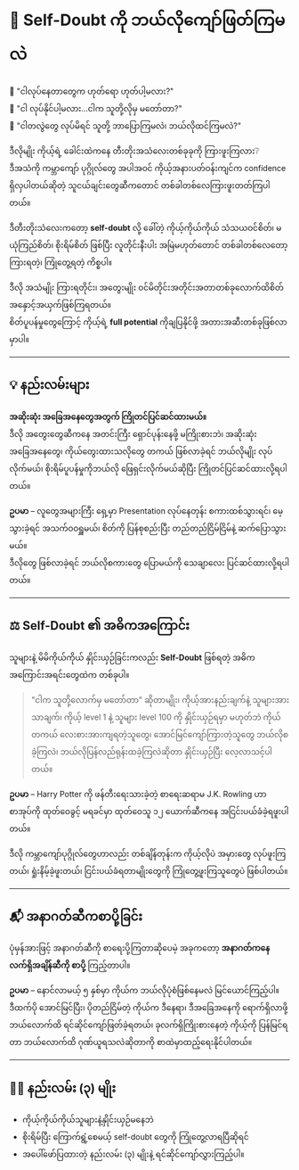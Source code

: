 # 💭 Self-Doubt ကို ဘယ်လိုကျော်ဖြတ်ကြမလဲ

💭 "ငါလုပ်နေတာတွေက ဟုတ်ရော ဟုတ်ပါ့မလား?"  
💭 "ငါ လုပ်နိုင်ပါ့မလား…ငါက သူတို့လိုမှ မတော်တာ?"  
💭 "ငါတလွဲတွေ လုပ်မိရင် သူတို့ ဘာပြောကြမလဲ၊ ဘယ်လိုထင်ကြမလဲ?"  

ဒီလိုမျိုး ကိုယ့်ရဲ့ ခေါင်းထဲကနေ တီးတိုးအသံလေးတစ်ခုခုကို ကြားဖူးကြလား❔  
ဒီအသံကို ကမ္ဘာကျော် ပုဂ္ဂိုလ်တွေ အပါအဝင် ကိုယ့်အနားပတ်ဝန်းကျင်က confidence ရှိလှပါတယ်ဆိုတဲ့ သူငယ်ချင်းတွေဆီကတောင် တစ်ခါတစ်လေကြား‌ဖူးတတ်ကြပါတယ်။  

ဒီတီးတိုးသံလေးကတော့ **self-doubt** လို့ ခေါ်တဲ့ ကိုယ့်ကိုယ်ကိုယ် သံသယဝင်စိတ်၊ မယုံကြည်စိတ်၊ စိုးရိမ်စိတ် ဖြစ်ပြီး လူတိုင်းနီးပါး အမြဲမဟုတ်တောင် တစ်ခါတစ်လေတော့ ကြားရတဲ့၊ ကြုံတွေ့ရတဲ့ ကိစ္စပါ။  

ဒီလို အသံမျိုး ကြားရတိုင်း၊ အတွေးမျိုး ဝင်မိတိုင်းအတိုင်းအတာတစ်ခုလောက်ထိစိတ်အနှောင့်အယှက်ဖြစ်ကြရတယ်။  
စိတ်ပူပန်မှုတွေကြောင့် ကိုယ့်ရဲ့ **full potential** ကိုချပြနိုင်ဖို့ အတားအဆီးတစ်ခုဖြစ်လာမှာပါ။

---

## 💡 နည်းလမ်းများ

**အဆိုးဆုံး အခြေ‌အနေတွေအတွက် ကြိုတင်ပြင်ဆင်ထားမယ်။**  
ဒီလို အတွေးတွေဆီကနေ အတင်းကြီး ရှောင်ပုန်းနေဖို့ မကြိုးစားဘဲ၊ အဆိုးဆုံး အခြေအနေတွေ၊ ကိုယ်တွေးထားသလိုတွေ တကယ် ဖြစ်လာခဲ့ရင် ဘယ်လိုမျိုး လုပ်လိုက်မယ်၊ စိုးရိမ်ပူပန်မှုကိုဘယ်လို ဖြေရှင်းလိုက်မယ်ဆိုပြီး ကြိုတင်ပြင်ဆင်ထားလို့ရပါတယ်။  

**ဥပမာ** – လူတွေအများကြီး ရှေ့မှာ Presentation လုပ်နေတုန်း စကားထစ်သွားရင်၊ မေ့သွားခဲ့ရင် အသက်ဝဝရှူမယ်၊ စိတ်ကို ပြန်စုစည်းပြီး တည်တည်ငြိမ်ငြိမ်နဲ့ ဆက်ပြောသွားမယ်။  
ဒီလိုတွေ ဖြစ်လာခဲ့ရင် ဘယ်လိုစကားတွေ ပြောမယ်ကို သေချာလေး ပြင်ဆင်ထားလို့ရပါတယ်။

---

## ⚖️ Self-Doubt ၏ အဓိကအကြောင်း

သူများနဲ့ မိမိကိုယ်ကိုယ် နှိုင်းယှဉ်ခြင်းကလည်း **Self-Doubt** ဖြစ်ရတဲ့ အဓိကအကြောင်းအရင်းတွေထဲက တစ်ခုပါ။  

> "ငါက သူတို့လောက်မှ မတော်တာ" ဆိုတာမျိုး၊ ကိုယ့်အားနည်းချက်နဲ့ သူများအားသာချက်၊ ကိုယ့် level 1 နဲ့ သူများ level 100 ကို နှိုင်းယှဉ်ရမှာ မဟုတ်ဘဲ ကိုယ်တကယ် လေးစားအားကျရတဲ့သူတွေ၊ အောင်မြင်ကျော်ကြားတဲ့သူတွေ ဘယ်လိုစခဲ့ကြလဲ၊ ဘယ်လိုပြန်လည်ရုန်းထခဲ့ကြလဲဆိုတာ နှိုင်းယှဉ်ပြီး လေ့လာသင့်ပါတယ်။

**ဥပမာ** – Harry Potter ကို ဖန်တီးရေးသားခဲ့တဲ့ စာရေးဆရာမ J.K. Rowling ဟာ စာအုပ်ကို ထုတ်ဝေခွင့် မရခင်မှာ ထုတ်ဝေသူ ၁၂ ယောက်ဆီကနေ အငြင်းပယ်ခံခဲ့ရဖူးပါတယ်။  

ဒီလို ကမ္ဘာကျော်ပုဂ္ဂိုလ်တွေဟာလည်း တစ်ချိန်တုန်းက ကိုယ့်လိုပဲ အမှားတွေ လုပ်ဖူးကြတယ်၊ ရှုံးနိမ့်ခဲ့ဖူးတယ်၊ ငြင်းပယ်ခံရတာမျိုးတွေကို ကြုံတွေ့ဖူးကြသူတွေပဲ ဖြစ်ပါတယ်။

---

## 📬 အနာဂတ်ဆီကစာပို့ခြင်း

ပုံမှန်အားဖြင့် အနာဂတ်ဆီကို စာရေးပို့ကြတာဆိုပေမဲ့ အခုကတော့ **အနာဂတ်ကနေ လက်ရှိအချိန်ဆီကို စာပို့** ကြည့်တာပါ။  

**ဥပမာ** – နောင်လာမယ့် ၅ နှစ်မှာ ကိုယ်က ဘယ်လိုပုံစံဖြစ်နေမလဲ မြင်ယောင်ကြည့်ပါ။  
ဒီထက်ပို အောင်မြင်ပြီး၊ ပိုတည်ငြိမ်တဲ့ ကိုယ်က ဒီနေရာ၊ ဒီအခြေအနေကို ရောက်ရှိလာဖို့ ဘယ်လောက်ထိ ရင်ဆိုင်ကျော်ဖြတ်ခဲ့ရတယ်၊ ခုလက်ရှိကြိုးစားနေတဲ့ ကိုယ့်ကို ပြန်မြင်ရတာ ဘယ်လောက်ထိ ဂုဏ်ယူရသလဲဆိုတာကို စာထဲမှာထည့်ရေးနိုင်ပါတယ်။

---

## 🫶🏻 နည်းလမ်း (၃) မျိုး

- ကိုယ့်ကိုယ်ကိုယ်သူများနဲ့နှိုင်းယှဉ်မနေဘဲ  
- စိုးရိမ်ပြီး ကြောက်ရွံ့စေမယ့် self-doubt တွေကို ကြုံတွေ့လာရပြီဆိုရင်  
- အပေါ်ဖော်ပြထားတဲ့ နည်းလမ်း (၃) မျိုးနဲ့ ရင်ဆိုင်ကျော်လွှားကြည့်ပါ။
